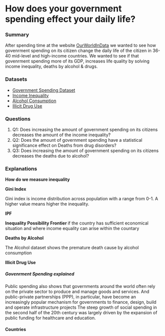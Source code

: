 # How does your government spending effect your daily life?

### Summary

After spending time at the website [OurWorldInData](https://ourworldindata.org/) we wanted to see how govenrment spending on its citizen change the daily life of the citizen in 36-40 mid-level and high-income countries. We wanted to see if that govenrment spending more of its GDP, increases life quality by solving income inequality, deaths by alcohol & drugs.

### Datasets

- [Government Spending Dataset](https://ourworldindata.org/government-spending#total-government-spending)
- [Income Inequality](https://ourworldindata.org/income-inequality)
- [Alcohol Consumption](https://ourworldindata.org/alcohol-consumption)
- [Illicit Drug Use](https://ourworldindata.org/drug-use)


### Questions

1. Q1: Does increasing the amount of government spending on its citizens decreases the amount of the income inequality? 
2. Q2: Does the amount of government spending have a statistical significance effect on Deaths from drug disorders? 
3. Q3: Does increasing the amount of government spending on its citizens decreases the deaths due to alcohol? 

### Explanations


<strong>How do we measure inequality</strong>

<strong>Gini Index</strong>

Gini index is income distribution across population with a range from 0-1. A higher value means higher the inequality.

<strong>IPF</strong>

<strong>Inequality Possibility Frontier </strong> if the country has sufficient economical situation and where income equality can arise within the countary

<strong>Deaths by Alcohol</strong>

The Alcohol dataset shows the premature death cause by alcohol consumption

<strong>Illicit Drug Use</strong>



##### Govenrment Spending explained

Public spending also shows that governments around the world often rely on the private sector to produce and manage goods and services. And public-private partnerships (PPP), in particular, have become an increasingly popular mechanism for governments to finance, design, build and operate infrastructure projects
The steep growth of social spending in the second half of the 20th century was largely driven by the expansion of public funding for healthcare and education. 

#### Countries
